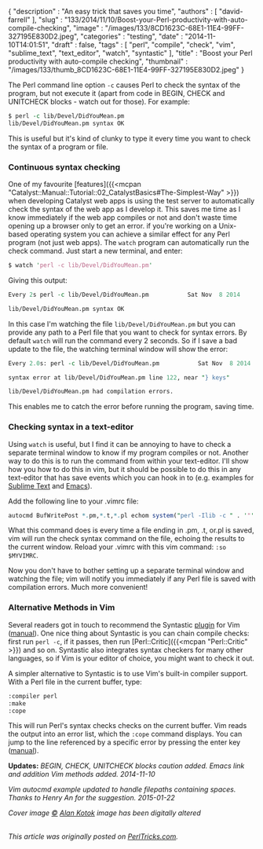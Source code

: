 {
   "description" : "An easy trick that saves you time",
   "authors" : [
      "david-farrell"
   ],
   "slug" : "133/2014/11/10/Boost-your-Perl-productivity-with-auto-compile-checking",
   "image" : "/images/133/8CD1623C-68E1-11E4-99FF-327195E830D2.jpeg",
   "categories" : "testing",
   "date" : "2014-11-10T14:01:51",
   "draft" : false,
   "tags" : [
      "perl",
      "compile",
      "check",
      "vim",
      "sublime_text",
      "text_editor",
      "watch",
      "syntastic"
   ],
   "title" : "Boost your Perl productivity with auto-compile checking",
   "thumbnail" : "/images/133/thumb_8CD1623C-68E1-11E4-99FF-327195E830D2.jpeg"
}


The Perl command line option `-c` causes Perl to check the syntax of the program, but not execute it (apart from code in BEGIN, CHECK and UNITCHECK blocks - watch out for those). For example:

```perl
$ perl -c lib/Devel/DidYouMean.pm
lib/Devel/DidYouMean.pm syntax OK
```

This is useful but it's kind of clunky to type it every time you want to check the syntax of a program or file.

### Continuous syntax checking

One of my favourite [features]({{<mcpan "Catalyst::Manual::Tutorial::02_CatalystBasics#The-Simplest-Way" >}}) when developing Catalyst web apps is using the test server to automatically check the syntax of the web app as I develop it. This saves me time as I know immediately if the web app compiles or not and don't waste time opening up a browser only to get an error. if you're working on a Unix-based operating system you can achieve a similar effect for any Perl program (not just web apps). The `watch` program can automatically run the check command. Just start a new terminal, and enter:

```perl
$ watch 'perl -c lib/Devel/DidYouMean.pm'
```

Giving this output:

```perl
Every 2s perl -c lib/Devel/DidYouMean.pm           Sat Nov  8 2014

lib/Devel/DidYouMean.pm syntax OK
```

In this case I'm watching the file `lib/Devel/DidYouMean.pm` but you can provide any path to a Perl file that you want to check for syntax errors. By default `watch` will run the command every 2 seconds. So if I save a bad update to the file, the watching terminal window will show the error:

```perl
Every 2.0s: perl -c lib/Devel/DidYouMean.pm           Sat Nov  8 2014

syntax error at lib/Devel/DidYouMean.pm line 122, near "} keys"

lib/Devel/DidYouMean.pm had compilation errors.
```

This enables me to catch the error before running the program, saving time.

### Checking syntax in a text-editor

Using `watch` is useful, but I find it can be annoying to have to check a separate terminal window to know if my program compiles or not. Another way to do this is to run the command from within your text-editor. I'll show how you how to do this in vim, but it should be possible to do this in any text-editor that has save events which you can hook in to (e.g. examples for [Sublime Text](http://www.klaascuvelier.be/2013/06/sublime-command-on-save/) and [Emacs](http://flycheck.readthedocs.org/en/latest/)).

Add the following line to your .vimrc file:

```perl
autocmd BufWritePost *.pm,*.t,*.pl echom system("perl -Ilib -c " . '"' . expand("%:p"). '"' )
```

What this command does is every time a file ending in .pm, .t, or.pl is saved, vim will run the check syntax command on the file, echoing the results to the current window. Reload your .vimrc with this vim command: `:so $MYVIMRC`.

Now you don't have to bother setting up a separate terminal window and watching the file; vim will notify you immediately if any Perl file is saved with compilation errors. Much more convenient!

### Alternative Methods in Vim

Several readers got in touch to recommend the Syntastic [plugin](https://github.com/scrooloose/syntastic) for Vim ([manual](https://github.com/scrooloose/syntastic)). One nice thing about Syntastic is you can chain compile checks: first run `perl -c`, if it passes, then run [Perl::Critic]({{<mcpan "Perl::Critic" >}}) and so on. Syntastic also integrates syntax checkers for many other languages, so if Vim is your editor of choice, you might want to check it out.

A simpler alternative to Syntastic is to use Vim's built-in compiler support. With a Perl file in the current buffer, type:

```perl
:compiler perl
:make
:cope
```

This will run Perl's syntax checks checks on the current buffer. Vim reads the output into an error list, which the `:cope` command displays. You can jump to the line referenced by a specific error by pressing the enter key ([manual](http://vimdoc.sourceforge.net/htmldoc/quickfix.html#quickfix-window)).

**Updates:** *BEGIN, CHECK, UNITCHECK blocks caution added. Emacs link and addition Vim methods added. 2014-11-10*

*Vim autocmd example updated to handle filepaths containing spaces. Thanks to Henry An for the suggestion. 2015-01-22*

*Cover image [©](http://creativecommons.org/licenses/by/4.0/) [Alan Kotok](https://www.flickr.com/photos/runneralan/10092757714/in/photolist--88qSeT-88u7R1-dqTSLE-atoyrp-bD3QaN-93yNyq-8QYfKX-diG9h4-bD3NV9-88u847-gnS2f3-55QWyu-dqTHcF-9AJTkV-88qSdr-7h39AP-7nPgCT-88qSfv-5MyRfE-bRXxYv-bD3PXU-88u7pC-imjBX2-8xz38b-32eo27-a8YVvZ-8WJgFA-93ySDG-57KLMs-oYUnQ1-88qRL4-fturhH-88qRMx-cUx3nS-4GMFL2-88qSrv-5RhqjZ-ftuqAr-ehAoHf-ftJLsq-88u7fU-5R22Pk-5CNDM-bv2wve-9vnwcd-6dyA62-ejP2nf-329MpH-88u7ds) image has been digitally altered*

\
*This article was originally posted on [PerlTricks.com](http://perltricks.com).*
